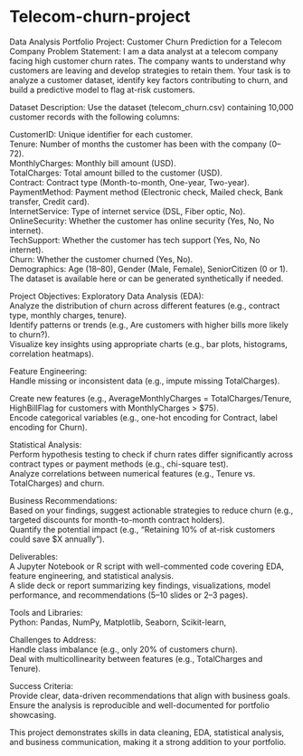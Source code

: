 # Telecom-churn-project

Data Analysis Portfolio Project: Customer Churn Prediction for a Telecom Company
Problem Statement:
I am a data analyst at a telecom company facing high customer churn rates. The company wants to understand why customers are leaving and develop strategies to retain them. 
Your task is to analyze a customer dataset, identify key factors contributing to churn, and build a predictive model to flag at-risk customers.

Dataset Description:
Use the dataset (telecom_churn.csv) containing 10,000 customer records with the following columns:  

CustomerID: Unique identifier for each customer.  
Tenure: Number of months the customer has been with the company (0–72).  
MonthlyCharges: Monthly bill amount (USD).  
TotalCharges: Total amount billed to the customer (USD).  
Contract: Contract type (Month-to-month, One-year, Two-year).  
PaymentMethod: Payment method (Electronic check, Mailed check, Bank transfer, Credit card).  
InternetService: Type of internet service (DSL, Fiber optic, No).  
OnlineSecurity: Whether the customer has online security (Yes, No, No internet).  
TechSupport: Whether the customer has tech support (Yes, No, No internet).  
Churn: Whether the customer churned (Yes, No).  
Demographics: Age (18–80), Gender (Male, Female), SeniorCitizen (0 or 1).
The dataset is available here or can be generated synthetically if needed.

Project Objectives:
Exploratory Data Analysis (EDA):  
Analyze the distribution of churn across different features (e.g., contract type, monthly charges, tenure).  
Identify patterns or trends (e.g., Are customers with higher bills more likely to churn?).  
Visualize key insights using appropriate charts (e.g., bar plots, histograms, correlation heatmaps).

Feature Engineering:  
Handle missing or inconsistent data (e.g., impute missing TotalCharges).  

Create new features (e.g., AverageMonthlyCharges = TotalCharges/Tenure, HighBillFlag for customers with MonthlyCharges > $75).  
Encode categorical variables (e.g., one-hot encoding for Contract, label encoding for Churn).

Statistical Analysis:  
Perform hypothesis testing to check if churn rates differ significantly across contract types or payment methods (e.g., chi-square test).  
Analyze correlations between numerical features (e.g., Tenure vs. TotalCharges) and churn.

Business Recommendations:  
Based on your findings, suggest actionable strategies to reduce churn (e.g., targeted discounts for month-to-month contract holders).  
Quantify the potential impact (e.g., “Retaining 10% of at-risk customers could save $X annually”).

Deliverables:  
A Jupyter Notebook or R script with well-commented code covering EDA, feature engineering, and statistical analysis.  
A slide deck or report summarizing key findings, visualizations, model performance, and recommendations (5–10 slides or 2–3 pages).  

Tools and Libraries:  
Python: Pandas, NumPy, Matplotlib, Seaborn, Scikit-learn,

Challenges to Address:  
Handle class imbalance (e.g., only 20% of customers churn).  
Deal with multicollinearity between features (e.g., TotalCharges and Tenure).  

Success Criteria:  
Provide clear, data-driven recommendations that align with business goals.  
Ensure the analysis is reproducible and well-documented for portfolio showcasing.

This project demonstrates skills in data cleaning, EDA, statistical analysis, and business communication, making it a strong addition to your portfolio.

